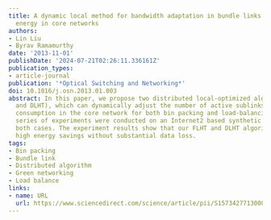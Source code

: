 ```yaml
---
title: A dynamic local method for bandwidth adaptation in bundle links to conserve
  energy in core networks
authors:
- Lin Liu
- Byrav Ramamurthy
date: '2013-11-01'
publishDate: '2024-07-21T02:26:11.336161Z'
publication_types:
- article-journal
publication: '*Optical Switching and Networking*'
doi: 10.1016/j.osn.2013.01.003
abstract: In this paper, we propose two distributed local-optimized algorithms (FLHT
  and DLHT), which can dynamically adjust the number of active sublinks, to save power
  consumption in the core network for both bin packing and load-balancing cases. A
  series of experiments were conducted on an Internet2 based synthetic network for
  both cases. The experiment results show that our FLHT and DLHT algorithms can achieve
  high energy savings without substantial data loss.
tags:
- Bin packing
- Bundle link
- Distributed algorithm
- Green networking
- Load balance
links:
- name: URL
  url: https://www.sciencedirect.com/science/article/pii/S157342771300009X
---
```

